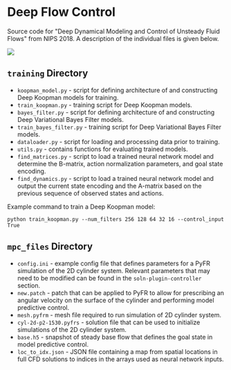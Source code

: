 # Deep Flow Control
Source code for "Deep Dynamical Modeling and Control of Unsteady Fluid Flows" from NIPS 2018. A description of the individual files is given below.

![](https://github.com/sisl/deep_flow_control/blob/master/gifs/vortex.gif?raw=true)

## ```training``` Directory
* ```koopman_model.py``` - script for defining architecture of and constructing Deep Koopman models for training.
* ```train_koopman.py``` - training script for Deep Koopman models.
* ```bayes_filter.py``` - script for defining architecture of and constructing Deep Variational Bayes Filter models.
* ```train_bayes_filter.py``` - training script for Deep Variational Bayes Filter models.
* ```dataloader.py``` - script for loading and processing data prior to training.
* ```utils.py``` - contains functions for evaluating trained models.
* ```find_matrices.py``` - script to load a trained neural network model and determine the B-matrix, action normalization parameters, and goal state encoding.
* ```find_dynamics.py``` - script to load a trained neural network model and output the current state encoding and the A-matrix based on the previous sequence of observed states and actions.

Example command to train a Deep Koopman model:

```python train_koopman.py --num_filters 256 128 64 32 16 --control_input True```

## ```mpc_files``` Directory
* ```config.ini``` - example config file that defines parameters for a PyFR simulation of the 2D cylinder system. Relevant parameters that may need to be modified can be found in the ```soln-plugin-controller``` section.
* ```new.patch``` - patch that can be applied to PyFR to allow for prescribing an angular velocity on the surface of the cylinder and performing model predictive control.
* ```mesh.pyfrm``` - mesh file required to run simulation of 2D cylinder system.
* ```cyl-2d-p2-1530.pyfrs``` - solution file that can be used to initialize simulations of the 2D cylinder system.
* ```base.h5``` - snapshot of steady base flow that defines the goal state in model predictive control.
* ```loc_to_idx.json``` - JSON file containing a map from spatial locations in full CFD solutions to indices in the arrays used as neural network inputs.





